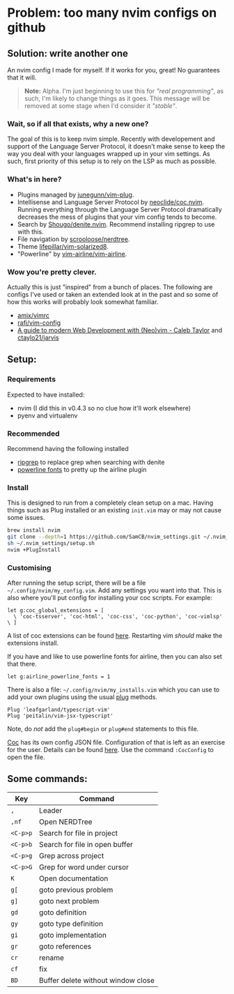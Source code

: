 # Problem: too many nvim configs on github
## Solution: write another one

An nvim config I made for myself.
If it works for you, great!
No guarantees that it will.

> **Note:** Alpha. I'm just beginning to use this for _"real programming"_, as such, I'm likely to change things as it goes.
> This message will be removed at some stage when I'd consider it _"stable"_.

### Wait, so if all that exists, why a new one?

The goal of this is to keep nvim simple.
Recently with developement and support of the Language Server Protocol, it doesn't make sense to keep the way you deal with your languages wrapped up in your vim settings.
As such, first priority of this setup is to rely on the LSP as much as possible.

### What's in here?

* Plugins managed by [junegunn/vim-plug](https://github.com/junegunn/vim-plug).
* Intellisense and Language Server Protocol by [neoclide/coc.nvim](https://github.com/neoclide/coc.nvim). Running everything through the Language Server Protocol dramatically decreases the mess of plugins that your vim config tends to become.
* Search by [Shougo/denite.nvim](https://github.com/Shougo/denite.nvim). Recommend installing ripgrep to use with this.
* File navigation by [scrooloose/nerdtree](https://github.com/scrooloose/nerdtree).
* Theme [lifepillar/vim-solarized8](https://github.com/lifepillar/vim-solarized8).
* "Powerline" by [vim-airline/vim-airline](https://github.com/vim-airline/vim-airline).

### Wow you're pretty clever.

Actually this is just "inspired" from a bunch of places.
The following are configs I've used or taken an extended look at in the past and so some of how this works will probably look somewhat familiar.

* [amix/vimrc](https://github.com/amix/vimrc)
* [rafi/vim-config](https://github.com/rafi/vim-config)
* [A guide to modern Web Development with (Neo)vim - Caleb Taylor](https://www.freecodecamp.org/news/a-guide-to-modern-web-development-with-neo-vim-333f7efbf8e2/) and [ctaylo21/jarvis](https://github.com/ctaylo21/jarvis)

## Setup:

### Requirements

Expected to have installed:

* nvim (I did this in v0.4.3 so no clue how it'll work elsewhere)
* pyenv and virtualenv

### Recommended

Recommend having the following installed

* [ripgrep](https://github.com/BurntSushi/ripgrep) to replace grep when searching with denite
* [powerline fonts](https://powerline.readthedocs.io/en/master/installation.html#patched-fonts) to pretty up the airline plugin

### Install

This is designed to run from a completely clean setup on a mac.
Having things such as Plug installed or an existing `init.vim` may or may not cause some issues.

```sh
brew install nvim
git clone --depth=1 https://github.com/SamCB/nvim_settings.git ~/.nvim_settings
sh ~/.nvim_settings/setup.sh
nvim +PlugInstall
```

### Customising

After running the setup script, there will be a file `~/.config/nvim/my_config.vim`.
Add any settings you want into that.
This is also where you'll put config for installing your coc scripts.
For example:

```vim
let g:coc_global_extensions = [
  \ 'coc-tsserver', 'coc-html', 'coc-css', 'coc-python', 'coc-vimlsp'
\ ]
```

A list of coc extensions can be found [here](https://github.com/neoclide/coc.nvim/wiki/Using-coc-extensions#implemented-coc-extensions).
Restarting vim *should* make the extensions install.

If you have and like to use powerline fonts for airline, then you can also set that there.

```vim
let g:airline_powerline_fonts = 1
```

There is also a file: `~/.config/nvim/my_installs.vim` which you can use to add your own plugins using the usual [plug](https://github.com/junegunn/vim-plug) methods.

```vim
Plug 'leafgarland/typescript-vim'
Plug 'peitalin/vim-jsx-typescript'
```

Note, do _not_ add the `plug#begin` or `plug#end` statements to this file.

[Coc](https://github.com/neoclide/coc.nvim) has its own config JSON file.
Configuration of that is left as an exercise for the user.
Details can be found [here](https://github.com/neoclide/coc.nvim/wiki/Using-the-configuration-file).
Use the command `:CocConfig` to open the file.

## Some commands:

| Key | Command |
| --- | ------- |
| `,` | Leader |
| `,nf` | Open NERDTree |
| `<C-p>p` | Search for file in project |
| `<C-p>b` | Search for file in open buffer |
| `<C-p>g` | Grep across project |
| `<C-p>G` | Grep for word under cursor |
| `K` | Open documentation |
| `g[` | goto previous problem |
| `g]` | goto next problem |
| `gd` | goto definition |
| `gy` | goto type definition |
| `gi` | goto implementation |
| `gr` | goto references |
| `cr` | rename |
| `cf` | fix |
| `BD` | Buffer delete without window close |
